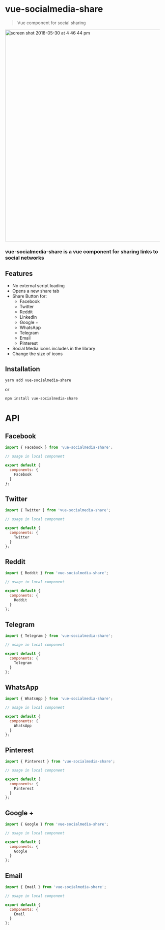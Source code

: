 # vue-socialmedia-share

> Vue component for social sharing

<img width="688" alt="screen shot 2018-05-30 at 4 46 44 pm" src="https://user-images.githubusercontent.com/9936881/40717210-2a117e2e-6429-11e8-8230-cc0b22094d96.png">

### vue-socialmedia-share is a vue component for sharing links to social networks

## Features

* No external script loading
* Opens a new share tab
* Share Button for:
  * Facebook
  * Twitter
  * Reddit
  * LinkedIn
  * Google +
  * WhatsApp
  * Telegram
  * Email
  * Pinterest
* Social Media icons includes in the library
* Change the size of icons

## Installation

```
yarn add vue-socialmedia-share
```

or

```
npm install vue-socialmedia-share
```

# API

## Facebook

```js
import { Facebook } from 'vue-socialmedia-share';

// usage in local component

export default {
  components: {
    Facebook
  }
};
```

## Twitter

```js
import { Twitter } from 'vue-socialmedia-share';

// usage in local component

export default {
  components: {
    Twitter
  }
};
```

## Reddit

```js
import { Reddit } from 'vue-socialmedia-share';

// usage in local component

export default {
  components: {
    Reddit
  }
};
```

## Telegram

```js
import { Telegram } from 'vue-socialmedia-share';

// usage in local component

export default {
  components: {
    Telegram
  }
};
```

## WhatsApp

```js
import { WhatsApp } from 'vue-socialmedia-share';

// usage in local component

export default {
  components: {
    WhatsApp
  }
};
```

## Pinterest

```js
import { Pinterest } from 'vue-socialmedia-share';

// usage in local component

export default {
  components: {
    Pinterest
  }
};
```

## Google +

```js
import { Google } from 'vue-socialmedia-share';

// usage in local component

export default {
  components: {
    Google
  }
};
```

## Email

```javascript
import { Email } from 'vue-socialmedia-share';

// usage in local component

export default {
  components: {
    Email
  }
};
```
